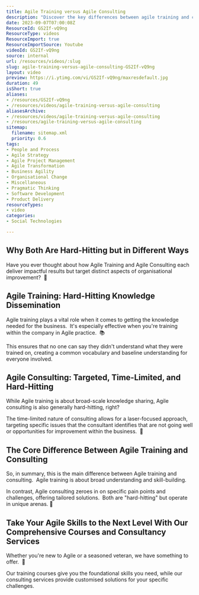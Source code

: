 ```yaml
---
title: Agile Training versus Agile Consulting
description: "Discover the key differences between agile training and coaching with Martin Hinshelwood. Elevate your team's performance with Naked Agility! #Agile #Scrum #Shorts"
date: 2023-09-07T07:00:08Z
ResourceId: GS2If-vQ9ng
ResourceType: videos
ResourceImport: true
ResourceImportSource: Youtube
videoId: GS2If-vQ9ng
source: internal
url: /resources/videos/:slug
slug: agile-training-versus-agile-consulting-GS2If-vQ9ng
layout: video
preview: https://i.ytimg.com/vi/GS2If-vQ9ng/maxresdefault.jpg
duration: 49
isShort: true
aliases:
- /resources/GS2If-vQ9ng
- /resources/videos/agile-training-versus-agile-consulting
aliasesArchive:
- /resources/videos/agile-training-versus-agile-consulting
- /resources/agile-training-versus-agile-consulting
sitemap:
  filename: sitemap.xml
  priority: 0.6
tags:
- People and Process
- Agile Strategy
- Agile Project Management
- Agile Transformation
- Business Agility
- Organisational Change
- Miscellaneous
- Pragmatic Thinking
- Software Development
- Product Delivery
resourceTypes:
- video
categories:
- Social Technologies

---
```

## Why Both Are Hard-Hitting but in Different Ways

Have you ever thought about how Agile Training and Agile Consulting each deliver impactful results but target distinct aspects of organisational improvement?  🤔

## Agile Training: Hard-Hitting Knowledge Dissemination

Agile training plays a vital role when it comes to getting the knowledge needed for the business.  It's especially effective when you're training within the company in Agile practice.  📚

This ensures that no one can say they didn't understand what they were trained on, creating a common vocabulary and baseline understanding for everyone involved.

## Agile Consulting: Targeted, Time-Limited, and Hard-Hitting

While Agile training is about broad-scale knowledge sharing, Agile consulting is also generally hard-hitting, right?

The time-limited nature of consulting allows for a laser-focused approach, targeting specific issues that the consultant identifies that are not going well or opportunities for improvement within the business.  🎯

## The Core Difference Between Agile Training and Consulting

So, in summary, this is the main difference between Agile training and consulting.  Agile training is about broad understanding and skill-building.

In contrast, Agile consulting zeroes in on specific pain points and challenges, offering tailored solutions.  Both are "hard-hitting" but operate in unique arenas. 🎯

## Take Your Agile Skills to the Next Level With Our Comprehensive Courses and Consultancy Services

Whether you're new to Agile or a seasoned veteran, we have something to offer.  🌟

Our training courses give you the foundational skills you need, while our consulting services provide customised solutions for your specific challenges.
